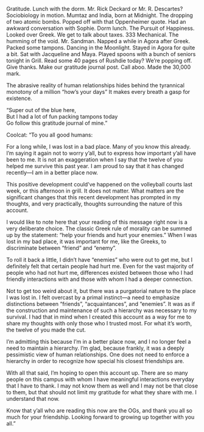 Gratitude. Lunch with the dorm. Mr. Rick Deckard or Mr. R. Descartes? Sociobiology in motion. Mumtaz and India, born at Midnight. The dropping of two atomic bombs. Popped off with that Oppenheimer quote. Had an awkward conversation with Sophie. Dorm lunch. The Pursuit of Happiness. Looked over Greek. We get to talk about taxes. 333 Mechanical. The humming of the void. Mr. Sandman. Napped a while in Agora after Greek. Packed some tampons. Dancing in the Moonlight. Stayed in Agora for quite a bit. Sat with Jacqueline and Maya. Played spoons with a bunch of seniors tonight in Grill. Read some 40 pages of Rushdie today? We’re popping off. Give thanks. Make our gratitude journal post. Call aboo. Made the 30,000 mark. 

The abrasive reality of human relationships hides behind the tyrannical monotony of a million “how’s your days” It makes every breath a gasp for existence. 

“Super out of the blue here,   
But I had a lot of fun packing tampons today   
Go follow this gratitude journal of mine.”

Coolcat: “To you all good humans:

For a long while, I was lost in a bad place. Many of you know this already. I’m saying it again not to worry y’all, but to express how important y’all have been to me. It is not an exaggeration when I say that the twelve of you helped me survive this past year. I am proud to say that it has changed recently—I am in a better place now. 

This positive development could’ve happened on the volleyball courts last week, or this afternoon in grill. It does not matter. What matters are the significant changes that this recent development has prompted in my thoughts, and very practically, thoughts surrounding the nature of this account. 

I would like to note here that your reading of this message right now is a very deliberate choice. The classic Greek rule of morality can be summed up by the statement: “help your friends and hurt your enemies.” When I was lost in my bad place, it was important for me, like the Greeks, to discriminate between “friend” and “enemy”. 

To roll it back a little, I didn’t have “enemies” who were out to get me, but I definitely felt that certain people had hurt me. Even for the vast majority of people who had not hurt me, differences existed between those who I had friendly interactions with and those with whom I had a deeper connection. 

Not to get too weird about it, but there was a purgatorial nature to the place I was lost in. I felt overcast by a primal instinct—a need to emphasize distinctions between “friends”, “acquaintances”, and “enemies”. It was as if the construction and maintenance of such a hierarchy was necessary to my survival. I had that in mind when I created this account as a way for me to share my thoughts with only those who I trusted most. For what it’s worth, the twelve of you made the cut. 

I’m admitting this because I’m in a better place now, and I no longer feel a need to maintain a hierarchy. I’m glad, because frankly, it was a deeply pessimistic view of human relationships. One does not need to enforce a hierarchy in order to recognize how special his closest friendships are. 

With all that said, I’m hoping to open this account up. There are so many people on this campus with whom I have meaningful interactions everyday that I have to thank. I may not know them as well and I may not be that close to them, but that should not limit my gratitude for what they share with me. I understand that now.

Know that y’all who are reading this now are the OGs, and thank you all so much for your friendship. Looking forward to growing up together with you all.”

